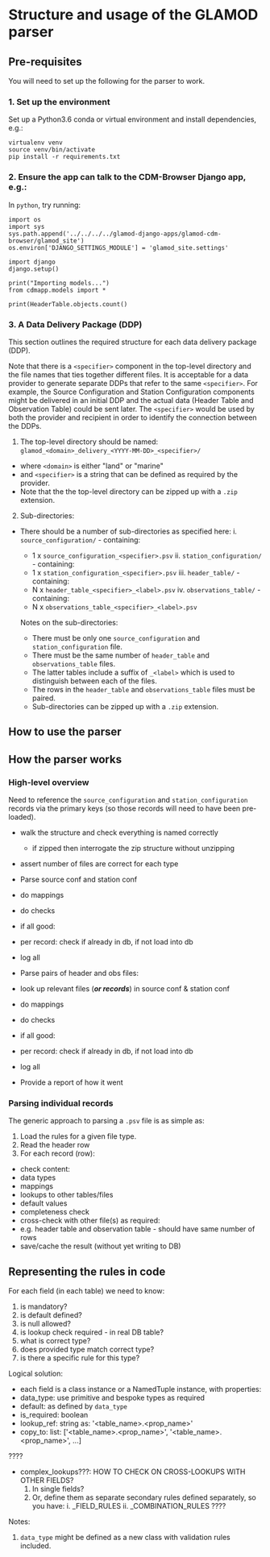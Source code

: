 # Structure and usage of the GLAMOD parser

## Pre-requisites

You will need to set up the following for the parser to work.

### 1. Set up the environment

Set up a Python3.6 conda or virtual environment and install dependencies, e.g.:

```
virtualenv venv
source venv/bin/activate
pip install -r requirements.txt
```

### 2. Ensure the app can talk to the CDM-Browser Django app, e.g.:

In `python`, try running:


```
import os
import sys
sys.path.append('../../../../glamod-django-apps/glamod-cdm-browser/glamod_site')
os.environ['DJANGO_SETTINGS_MODULE'] = 'glamod_site.settings'

import django
django.setup()

print("Importing models...")
from cdmapp.models import *

print(HeaderTable.objects.count()
```

### 3. A Data Delivery Package (DDP)

This section outlines the required structure for each data delivery package (DDP).

Note that there is a `<specifier>` component in the top-level directory and the 
file names that ties together different files. It is acceptable for a data provider
to generate separate DDPs that refer to the same `<specifier>`. For example, the 
Source Configuration and Station Configuration components might be delivered in 
an initial DDP and the actual data (Header Table and Observation Table) could be 
sent later. The `<specifier>` would be used by both the provider and recipient in 
order to identify the connection between the DDPs.

 1. The top-level directory should be named:
   `glamod_<domain>_delivery_<YYYY-MM-DD>_<specifier>/`
   - where `<domain>` is either "land" or "marine"
   - and `<specifier>` is a string that can be defined as required by the provider.
   - Note that the the top-level directory can be zipped up with a `.zip` extension.

 2. Sub-directories:
   - There should be a number of sub-directories as specified here:
     i. `source_configuration/` - containing:
       - 1 x `source_configuration_<specifier>.psv`
     ii. `station_configuration/` - containing: 
       - 1 x `station_configuration_<specifier>.psv`
     iii. `header_table/` - containing:
       - N x `header_table_<specifier>_<label>.psv`
     iv. `observations_table/` - containing: 
       - N x `observations_table_<specifier>_<label>.psv`

     Notes on the sub-directories:
       - There must be only one `source_configuration` and `station_configuration` file.
       - There must be the same number of `header_table` and `observations_table` files.
       - The latter tables include a suffix of `_<label>` which is used to distinguish
         between each of the files. 
       - The rows in the `header_table` and `observations_table` files must be paired.
       - Sub-directories can be zipped up with a `.zip` extension.

## How to use the parser


## How the parser works

### High-level overview

Need to reference the `source_configuration` and `station_configuration` records via the 
primary keys (so those records will need to have been pre-loaded).

- walk the structure and check everything is named correctly
  - if zipped then interrogate the zip structure without unzipping

- assert number of files are correct for each type

- Parse source conf and station conf
 - do mappings
 - do checks
 - if all good:
  - per record: check if already in db, if not load into db
  - log all

- Parse pairs of header and obs files:
 - look up relevant files (***or records***) in source conf & station conf
 - do mappings
 - do checks
 - if all good:
  - per record: check if already in db, if not load into db
  - log all

- Provide a report of how it went

### Parsing individual records

The generic approach to parsing a `.psv` file is as simple as:

 1. Load the rules for a given file type.
 2. Read the header row
 3. For each record (row):
  - check content:
   - data types
   - mappings
   - lookups to other tables/files
   - default values
  - completeness check
  - cross-check with other file(s) as required:
   - e.g. header table and observation table - should have same number of rows 
  - save/cache the result (without yet writing to DB)

## Representing the rules in code

For each field (in each table) we need to know:

 1. is mandatory?
 2. is default defined?
 3. is null allowed?
 4. is lookup check required - in real DB table?
 5. what is correct type?
 6. does provided type match correct type?
 7. is there a specific rule for this type?

Logical solution:

 - each field is a class instance or a NamedTuple instance, with properties:
  - data_type:     use primitive and bespoke types as required
  - default:       as defined by `data_type`
  - is_required:   boolean  
  - lookup_ref:    string as: '<table_name>.<prop_name>' 
  - copy_to:        list: ['<table_name>.<prop_name>', '<table_name>.<prop_name>', ...] 

????
  - complex_lookups???:  HOW TO CHECK ON CROSS-LOOKUPS WITH OTHER FIELDS?
    1. In single fields?
    2. Or, define them as separate secondary rules defined separately, so you have:
      i.  _FIELD_RULES
      ii. _COMBINATION_RULES
????

Notes:

 1. `data_type` might be defined as a new class with validation rules included.
